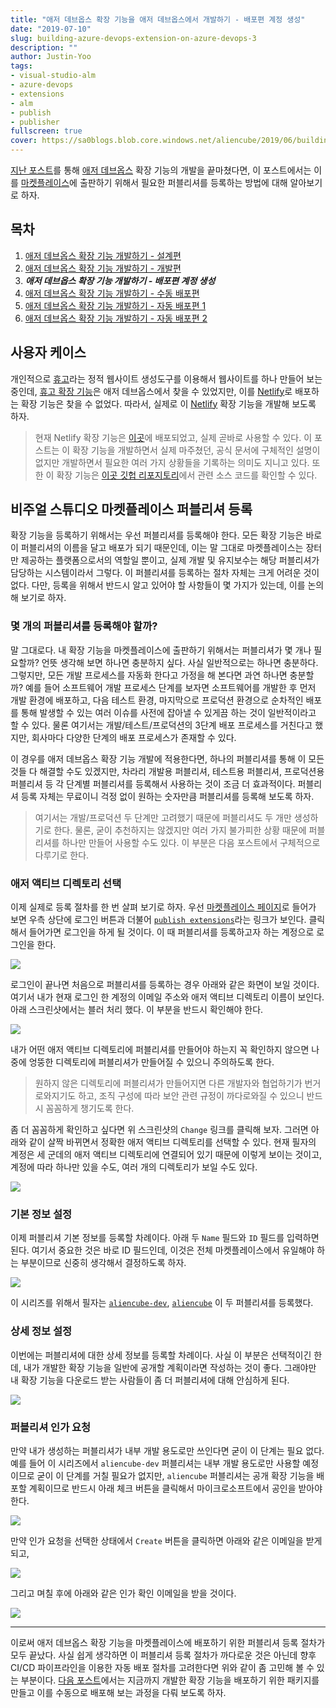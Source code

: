 ```yaml
---
title: "애저 데브옵스 확장 기능을 애저 데브옵스에서 개발하기 - 배포편 계정 생성"
date: "2019-07-10"
slug: building-azure-devops-extension-on-azure-devops-3
description: ""
author: Justin-Yoo
tags:
- visual-studio-alm
- azure-devops
- extensions
- alm
- publish
- publisher
fullscreen: true
cover: https://sa0blogs.blob.core.windows.net/aliencube/2019/06/building-azure-devops-extension-on-azure-devops.png
---
```


[지난 포스트](https://blog.aliencube.org/ko/2019/07/03/building-azure-devops-extension-on-azure-devops-2/)를 통해 [애저 데브옵스](https://azure.microsoft.com/ko-kr/services/devops/) 확장 기능의 개발을 끝마쳤다면, 이 포스트에서는 이를 [마켓플레이스](https://marketplace.visualstudio.com/azuredevops)에 출판하기 위해서 필요한 퍼블리셔를 등록하는 방법에 대해 알아보기로 하자.

## 목차

1. [애저 데브옵스 확장 기능 개발하기 - 설계편](https://blog.aliencube.org/ko/2019/06/26/building-azure-devops-extension-on-azure-devops-1/)
2. [애저 데브옵스 확장 기능 개발하기 - 개발편](https://blog.aliencube.org/ko/2019/07/03/building-azure-devops-extension-on-azure-devops-2/)
3. **_애저 데브옵스 확장 기능 개발하기 - 배포편 계정 생성_**
4. [애저 데브옵스 확장 기능 개발하기 - 수동 배포편](https://blog.aliencube.org/ko/2019/07/17/building-azure-devops-extension-on-azure-devops-4/)
5. [애저 데브옵스 확장 기능 개발하기 - 자동 배포편 1](https://blog.aliencube.org/ko/2019/07/24/building-azure-devops-extension-on-azure-devops-5/)
6. [애저 데브옵스 확장 기능 개발하기 - 자동 배포편 2](https://blog.aliencube.org/ko/2019/07/31/building-azure-devops-extension-on-azure-devops-6/)

## 사용자 케이스

개인적으로 [휴고](https://gohugo.io/)라는 정적 웹사이트 생성도구를 이용해서 웹사이트를 하나 만들어 보는 중인데, [휴고 확장 기능](https://marketplace.visualstudio.com/items?itemName=giuliovdev.hugo-extension)은 애저 데브옵스에서 찾을 수 있었지만, 이를 [Netlify](https://netlify.com)로 배포하는 확장 기능은 찾을 수 없었다. 따라서, 실제로 이 [Netlify](https://netlify.com) 확장 기능을 개발해 보도록 하자.

> 현재 Netlify 확장 기능은 [이곳](https://marketplace.visualstudio.com/items?itemName=aliencube.netlify-cli-extensions)에 배포되었고, 실제 곧바로 사용할 수 있다. 이 포스트는 이 확장 기능을 개발하면서 실제 마주쳤던, 공식 문서에 구체적인 설명이 없지만 개발하면서 필요한 여러 가지 상황들을 기록하는 의미도 지니고 있다. 또한 이 확장 기능은 [이곳 깃헙 리포지토리](https://github.com/aliencube/AzureDevOps.Extensions)에서 관련 소스 코드를 확인할 수 있다.

## 비주얼 스튜디오 마켓플레이스 퍼블리셔 등록

확장 기능을 등록하기 위해서는 우선 퍼블리셔를 등록해야 한다. 모든 확장 기능은 바로 이 퍼블리셔의 이름을 달고 배포가 되기 때문인데, 이는 말 그대로 마켓플레이스는 장터만 제공하는 플랫폼으로서의 역할일 뿐이고, 실제 개발 및 유지보수는 해당 퍼블리셔가 담당하는 시스템이라서 그렇다. 이 퍼블리셔를 등록하는 절차 자체는 크게 어려운 것이 없다. 다만, 등록을 위해서 반드시 알고 있어야 할 사항들이 몇 가지가 있는데, 이를 논의해 보기로 하자.

### 몇 개의 퍼블리셔를 등록해야 할까?

말 그대로다. 내 확장 기능을 마켓플레이스에 출판하기 위해서는 퍼블리셔가 몇 개나 필요할까? 언뜻 생각해 보면 하나면 충분하지 싶다. 사실 일반적으로는 하나면 충분하다. 그렇지만, 모든 개발 프로세스를 자동화 한다고 가정을 해 본다면 과연 하나면 충분할까? 예를 들어 소프트웨어 개발 프로세스 단계를 보자면 소프트웨어를 개발한 후 먼저 개발 환경에 배포하고, 다음 테스트 환경, 마지막으로 프로덕션 환경으로 순차적인 배포를 통해 발생할 수 있는 여러 이슈를 사전에 잡아낼 수 있게끔 하는 것이 일반적이라고 할 수 있다. 물론 여기서는 개발/테스트/프로덕션의 3단계 배포 프로세스를 거친다고 했지만, 회사마다 다양한 단계의 배포 프로세스가 존재할 수 있다.

이 경우를 애저 데브옵스 확장 기능 개발에 적용한다면, 하나의 퍼블리셔를 통해 이 모든 것들 다 해결할 수도 있겠지만, 차라리 개발용 퍼블리셔, 테스트용 퍼블리셔, 프로덕션용 퍼블리셔 등 각 단계별 퍼블리셔를 등록해서 사용하는 것이 조금 더 효과적이다. 퍼블리셔 등록 자체는 무료이니 걱정 없이 원하는 숫자만큼 퍼블리셔를 등록해 보도록 하자.

> 여기서는 개발/프로덕션 두 단계만 고려했기 때문에 퍼블리셔도 두 개만 생성하기로 한다. 물론, 굳이 추천하지는 않겠지만 여러 가지 불가피한 상황 때문에 퍼블리셔를 하나만 만들어 사용할 수도 있다. 이 부분은 다음 포스트에서 구체적으로 다루기로 한다.

### 애저 액티브 디렉토리 선택

이제 실제로 등록 절차를 한 번 살펴 보기로 하자. 우선 [마켓플레이스 페이지](https://marketplace.visualstudio.com/azuredevops)로 들어가 보면 우측 상단에 로그인 버튼과 더불어 [`publish extensions`](https://marketplace.visualstudio.com/manage)라는 링크가 보인다. 클릭해서 들어가면 로그인을 하게 될 것이다. 이 때 퍼블리셔를 등록하고자 하는 계정으로 로그인을 한다.

![](https://sa0blogs.blob.core.windows.net/aliencube/2019/06/building-azure-devops-extension-on-azure-devops-3-01.png)

로그인이 끝나면 처음으로 퍼블리셔를 등록하는 경우 아래와 같은 화면이 보일 것이다. 여기서 내가 현재 로그인 한 계정의 이메일 주소와 애저 액티브 디렉토리 이름이 보인다. 아래 스크린샷에서는 블러 처리 했다. 이 부분을 반드시 확인해야 한다.

![](https://sa0blogs.blob.core.windows.net/aliencube/2019/06/building-azure-devops-extension-on-azure-devops-3-02.png)

내가 어떤 애저 액티브 디렉토리에 퍼블리셔를 만들어야 하는지 꼭 확인하지 않으면 나중에 엉뚱한 디렉토리에 퍼블리셔가 만들어질 수 있으니 주의하도록 한다.

> 원하지 않은 디렉토리에 퍼블리셔가 만들어지면 다른 개발자와 협업하기가 번거로와지기도 하고, 조직 구성에 따라 보안 관련 규정이 까다로와질 수 있으니 반드시 꼼꼼하게 챙기도록 한다.

좀 더 꼼꼼하게 확인하고 싶다면 위 스크린샷의 `Change` 링크를 클릭해 보자. 그러면 아래와 같이 살짝 바뀌면서 정확한 애저 액티브 디렉토리를 선택할 수 있다. 현재 필자의 계정은 세 군데의 애저 액티브 디렉토리에 연결되어 있기 때문에 이렇게 보이는 것이고, 계정에 따라 하나만 있을 수도, 여러 개의 디렉토리가 보일 수도 있다.

![](https://sa0blogs.blob.core.windows.net/aliencube/2019/06/building-azure-devops-extension-on-azure-devops-3-03.png)

### 기본 정보 설정

이제 퍼블리셔 기본 정보를 등록할 차례이다. 아래 두 `Name` 필드와 `ID` 필드를 입력하면 된다. 여기서 중요한 것은 바로 ID 필드인데, 이것은 전체 마켓플레이스에서 유일해야 하는 부분이므로 신중히 생각해서 결정하도록 하자.

![](https://sa0blogs.blob.core.windows.net/aliencube/2019/06/building-azure-devops-extension-on-azure-devops-3-04.png)

이 시리즈를 위해서 필자는 [`aliencube-dev`](https://marketplace.visualstudio.com/publishers/aliencube-dev), [`aliencube`](https://marketplace.visualstudio.com/publishers/aliencube) 이 두 퍼블리셔를 등록했다.

### 상세 정보 설정

이번에는 퍼블리셔에 대한 상세 정보를 등록할 차례이다. 사실 이 부분은 선택적이긴 한데, 내가 개발한 확장 기능을 일반에 공개할 계획이라면 작성하는 것이 좋다. 그래야만 내 확장 기능을 다운로드 받는 사람들이 좀 더 퍼블리셔에 대해 안심하게 된다.

![](https://sa0blogs.blob.core.windows.net/aliencube/2019/06/building-azure-devops-extension-on-azure-devops-3-05.png)

### 퍼블리셔 인가 요청

만약 내가 생성하는 퍼블리셔가 내부 개발 용도로만 쓰인다면 굳이 이 단계는 필요 없다. 예를 들어 이 시리즈에서 `aliencube-dev` 퍼블리셔는 내부 개발 용도로만 사용할 예정이므로 굳이 이 단계를 거칠 필요가 없지만, `aliencube` 퍼블리셔는 공개 확장 기능을 배포할 계획이므로 반드시 아래 체크 버튼을 클릭해서 마이크로소프트에서 공인을 받아야 한다.

![](https://sa0blogs.blob.core.windows.net/aliencube/2019/06/building-azure-devops-extension-on-azure-devops-3-06.png)

만약 인가 요청을 선택한 상태에서 `Create` 버튼을 클릭하면 아래와 같은 이메일을 받게 되고,

![](https://sa0blogs.blob.core.windows.net/aliencube/2019/06/building-azure-devops-extension-on-azure-devops-3-07.png)

그리고 며칠 후에 아래와 같은 인가 확인 이메일을 받을 것이다.

![](https://sa0blogs.blob.core.windows.net/aliencube/2019/06/building-azure-devops-extension-on-azure-devops-3-08.png)

* * *

이로써 애저 데브옵스 확장 기능을 마켓플레이스에 배포하기 위한 퍼블리셔 등록 절차가 모두 끝났다. 사실 쉽게 생각하면 이 퍼블리셔 등록 절차가 까다로운 것은 아닌데 향후 CI/CD 파이프라인을 이용한 자동 배포 절차를 고려한다면 위와 같이 좀 고민해 볼 수 있는 부분이다. [다음 포스트](https://blog.aliencube.org/ko/2019/07/17/building-azure-devops-extension-on-azure-devops-4/)에서는 지금까지 개발한 확장 기능을 배포하기 위한 패키지를 만들고 이를 수동으로 배포해 보는 과정을 다뤄 보도록 하자.
